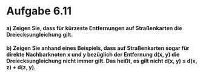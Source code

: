 # Aufgabe 6.11

#### a) Zeigen Sie, dass für kürzeste Entfernungen auf Straßenkarten die Dreiecksungleichung gilt.

#### b) Zeigen Sie anhand eines Beispiels, dass auf Straßenkarten sogar für direkte Nachbarknoten x und y bezüglich der Entfernung d(x, y) die Dreiecksungleichung nicht immer gilt. Das heißt, es gilt nicht d(x, y) ≤ d(x, z) + d(z, y).